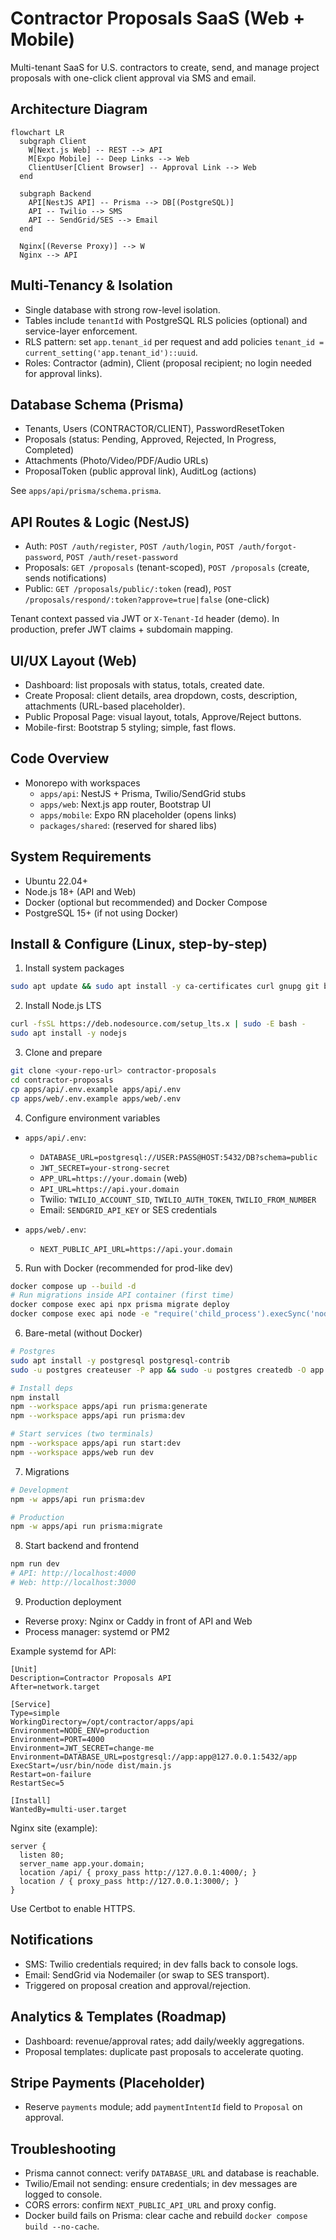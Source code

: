 # Contractor Proposals SaaS (Web + Mobile)

Multi-tenant SaaS for U.S. contractors to create, send, and manage project proposals with one-click client approval via SMS and email.

## Architecture Diagram

```mermaid
flowchart LR
  subgraph Client
    W[Next.js Web] -- REST --> API
    M[Expo Mobile] -- Deep Links --> Web
    ClientUser[Client Browser] -- Approval Link --> Web
  end

  subgraph Backend
    API[NestJS API] -- Prisma --> DB[(PostgreSQL)]
    API -- Twilio --> SMS
    API -- SendGrid/SES --> Email
  end

  Nginx[(Reverse Proxy)] --> W
  Nginx --> API
```

## Multi-Tenancy & Isolation

- Single database with strong row-level isolation.
- Tables include `tenantId` with PostgreSQL RLS policies (optional) and service-layer enforcement.
- RLS pattern: set `app.tenant_id` per request and add policies `tenant_id = current_setting('app.tenant_id')::uuid`.
- Roles: Contractor (admin), Client (proposal recipient; no login needed for approval links).

## Database Schema (Prisma)

- Tenants, Users (CONTRACTOR/CLIENT), PasswordResetToken
- Proposals (status: Pending, Approved, Rejected, In Progress, Completed)
- Attachments (Photo/Video/PDF/Audio URLs)
- ProposalToken (public approval link), AuditLog (actions)

See `apps/api/prisma/schema.prisma`.

## API Routes & Logic (NestJS)

- Auth: `POST /auth/register`, `POST /auth/login`, `POST /auth/forgot-password`, `POST /auth/reset-password`
- Proposals: `GET /proposals` (tenant-scoped), `POST /proposals` (create, sends notifications)
- Public: `GET /proposals/public/:token` (read), `POST /proposals/respond/:token?approve=true|false` (one-click)

Tenant context passed via JWT or `X-Tenant-Id` header (demo). In production, prefer JWT claims + subdomain mapping.

## UI/UX Layout (Web)

- Dashboard: list proposals with status, totals, created date.
- Create Proposal: client details, area dropdown, costs, description, attachments (URL-based placeholder).
- Public Proposal Page: visual layout, totals, Approve/Reject buttons.
- Mobile-first: Bootstrap 5 styling; simple, fast flows.

## Code Overview

- Monorepo with workspaces
  - `apps/api`: NestJS + Prisma, Twilio/SendGrid stubs
  - `apps/web`: Next.js app router, Bootstrap UI
  - `apps/mobile`: Expo RN placeholder (opens links)
  - `packages/shared`: (reserved for shared libs)

## System Requirements

- Ubuntu 22.04+
- Node.js 18+ (API and Web)
- Docker (optional but recommended) and Docker Compose
- PostgreSQL 15+ (if not using Docker)

## Install & Configure (Linux, step-by-step)

1) Install system packages

```bash
sudo apt update && sudo apt install -y ca-certificates curl gnupg git build-essential python3
```

2) Install Node.js LTS

```bash
curl -fsSL https://deb.nodesource.com/setup_lts.x | sudo -E bash -
sudo apt install -y nodejs
```

3) Clone and prepare

```bash
git clone <your-repo-url> contractor-proposals
cd contractor-proposals
cp apps/api/.env.example apps/api/.env
cp apps/web/.env.example apps/web/.env
```

4) Configure environment variables

- `apps/api/.env`:
  - `DATABASE_URL=postgresql://USER:PASS@HOST:5432/DB?schema=public`
  - `JWT_SECRET=your-strong-secret`
  - `APP_URL=https://your.domain` (web)
  - `API_URL=https://api.your.domain`
  - Twilio: `TWILIO_ACCOUNT_SID`, `TWILIO_AUTH_TOKEN`, `TWILIO_FROM_NUMBER`
  - Email: `SENDGRID_API_KEY` or SES credentials

- `apps/web/.env`:
  - `NEXT_PUBLIC_API_URL=https://api.your.domain`

5) Run with Docker (recommended for prod-like dev)

```bash
docker compose up --build -d
# Run migrations inside API container (first time)
docker compose exec api npx prisma migrate deploy
docker compose exec api node -e "require('child_process').execSync('node -v');"
```

6) Bare-metal (without Docker)

```bash
# Postgres
sudo apt install -y postgresql postgresql-contrib
sudo -u postgres createuser -P app && sudo -u postgres createdb -O app app

# Install deps
npm install
npm --workspace apps/api run prisma:generate
npm --workspace apps/api run prisma:dev

# Start services (two terminals)
npm --workspace apps/api run start:dev
npm --workspace apps/web run dev
```

7) Migrations

```bash
# Development
npm -w apps/api run prisma:dev

# Production
npm -w apps/api run prisma:migrate
```

8) Start backend and frontend

```bash
npm run dev
# API: http://localhost:4000
# Web: http://localhost:3000
```

9) Production deployment

- Reverse proxy: Nginx or Caddy in front of API and Web
- Process manager: systemd or PM2

Example systemd for API:

```
[Unit]
Description=Contractor Proposals API
After=network.target

[Service]
Type=simple
WorkingDirectory=/opt/contractor/apps/api
Environment=NODE_ENV=production
Environment=PORT=4000
Environment=JWT_SECRET=change-me
Environment=DATABASE_URL=postgresql://app:app@127.0.0.1:5432/app
ExecStart=/usr/bin/node dist/main.js
Restart=on-failure
RestartSec=5

[Install]
WantedBy=multi-user.target
```

Nginx site (example):

```
server {
  listen 80;
  server_name app.your.domain;
  location /api/ { proxy_pass http://127.0.0.1:4000/; }
  location / { proxy_pass http://127.0.0.1:3000/; }
}
```

Use Certbot to enable HTTPS.

## Notifications

- SMS: Twilio credentials required; in dev falls back to console logs.
- Email: SendGrid via Nodemailer (or swap to SES transport).
- Triggered on proposal creation and approval/rejection.

## Analytics & Templates (Roadmap)

- Dashboard: revenue/approval rates; add daily/weekly aggregations.
- Proposal templates: duplicate past proposals to accelerate quoting.

## Stripe Payments (Placeholder)

- Reserve `payments` module; add `paymentIntentId` field to `Proposal` on approval.

## Troubleshooting

- Prisma cannot connect: verify `DATABASE_URL` and database is reachable.
- Twilio/Email not sending: ensure credentials; in dev messages are logged to console.
- CORS errors: confirm `NEXT_PUBLIC_API_URL` and proxy config.
- Docker build fails on Prisma: clear cache and rebuild `docker compose build --no-cache`.

